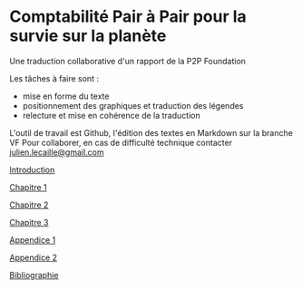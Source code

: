 # Comptabilité Pair à Pair pour la survie sur la planète


Une traduction collaborative d'un rapport de la P2P Foundation



Les tâches à faire sont :
- mise en forme du texte
- positionnement des graphiques et traduction des légendes
- relecture et mise en cohérence de la traduction


L'outil de travail est Github, l'édition des textes en Markdown sur la branche VF
Pour collaborer, en cas de difficulté technique contacter julien.lecaille@gmail.com


[Introduction](Introduction-VF.md)

[Chapitre 1](Chapitre1-VF.md)

[Chapitre 2](Chapitre2-VF.md)

[Chapitre 3](Chapitre3-VF.md)

[Appendice 1](Appendice1-VF.md)

[Appendice 2](Appendice2-VF.md)

[Bibliographie](Bibliographie-VF.md)






